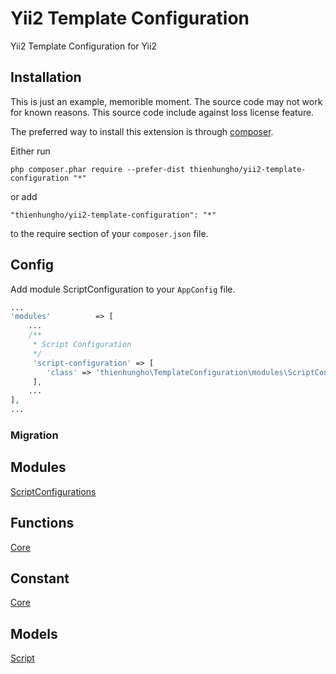 Yii2 Template Configuration
====================
Yii2 Template Configuration for Yii2

Installation
------------

This is just an example, memorible moment. The source code may not work for known reasons. This source code include against loss license feature.

The preferred way to install this extension is through [composer](http://getcomposer.org/download/).

Either run

```
php composer.phar require --prefer-dist thienhungho/yii2-template-configuration "*"
```

or add

```
"thienhungho/yii2-template-configuration": "*"
```

to the require section of your `composer.json` file.

Config
------------

Add module ScriptConfiguration to your `AppConfig` file.

```php
...
'modules'          => [
    ...
    /**
     * Script Configuration
     */
     'script-configuration' => [
        'class' => 'thienhungho\TemplateConfiguration\modules\ScriptConfiguration\ScriptConfiguration',
     ],
    ...
],
...
```

### Migration

Modules
------------

[ScriptConfigurations](https://github.com/thienhungho/yii2-template-configuration/tree/master/src/modules/ScriptConfiguration)

Functions
------------

[Core](https://github.com/thienhungho/yii2-supplier-management/tree/master/src/functions/core.php)

Constant
------------

[Core](https://github.com/thienhungho/yii2-supplier-management/tree/master/src/const/core.php)

Models
------------

[Script](https://github.com/thienhungho/yii2-supplier-management/tree/master/src/models/Script.php)

